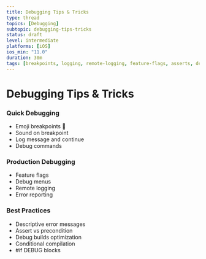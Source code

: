```yaml
---
title: Debugging Tips & Tricks
type: thread
topics: [Debugging]
subtopic: debugging-tips-tricks
status: draft
level: intermediate
platforms: [iOS]
ios_min: "11.0"
duration: 30m
tags: [breakpoints, logging, remote-logging, feature-flags, asserts, debug-builds]
---
```


# Debugging Tips & Tricks


### Quick Debugging
- Emoji breakpoints 🔴
- Sound on breakpoint
- Log message and continue
- Debug commands

### Production Debugging
- Feature flags
- Debug menus
- Remote logging
- Error reporting

### Best Practices
- Descriptive error messages
- Assert vs precondition
- Debug builds optimization
- Conditional compilation
- #if DEBUG blocks

